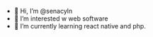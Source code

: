 - 👋 Hi, I’m @senacyln
- 👀 I’m interested w web software
- 🌱 I’m currently learning react native and php.

<!---
senacyln/senacyln is a ✨ special ✨ repository because its `README.md` (this file) appears on your GitHub profile.
You can click the Preview link to take a look at your changes.
--->
